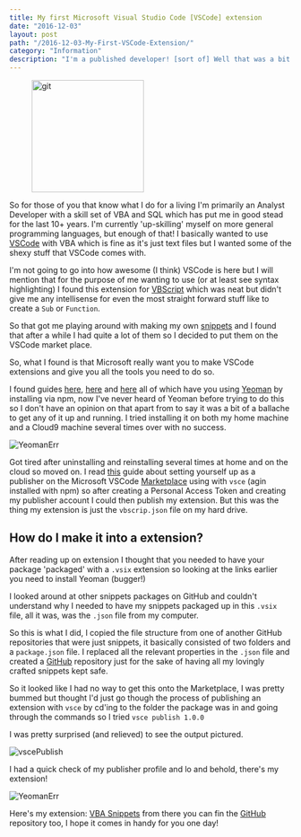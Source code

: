 ```yaml
---
title: My first Microsoft Visual Studio Code [VSCode] extension
date: "2016-12-03"
layout: post
path: "/2016-12-03-My-First-VSCode-Extension/"
category: "Information"
description: "I'm a published developer! [sort of] Well that was a bit painful, well not actually I mean from the documentation I feel I was a bit mislead."
---
```


<figure class="floatRight">
	<img style="height: 200px;" src="/articles/2016-12-03-My-First-VSCode-Extension/visual-studio-marketplace.png" alt="git">
	<!--<figcaption></figcaption>-->
</figure>

So for those of you that know what I do for a living I'm primarily an Analyst Developer with a skill set of VBA and SQL which has put me in good stead for the last 10+ years. I'm currently 'up-skilling' myself on more general programming languages, but enough of that! I basically wanted to use [VSCode][vscode] with VBA which is fine as it's just text files but I wanted some of the shexy stuff that VSCode comes with.

I'm not going to go into how awesome (I think) VSCode is here but I will mention that for the purpose of me wanting to use (or at least see syntax highlighting) I found this extension for [VBScript][vbscript] which was neat but didn't give me any intellisense for even the most straight forward stuff like to create a `Sub` or `Function`.

So that got me playing around with making my own [snippets][snippets] and I found that after a while I had quite a lot of them so I decided to put them on the VSCode market place.

So, what I found is that Microsoft really want you to make VSCode extensions and give you all the tools you need to do so. 

I found guides [here][guide1], [here][guide2] and [here][guide3] all of which have you using [Yeoman](http://yeoman.io/) by installing via npm, now I've never heard of Yeoman before trying to do this so I don't have an opinion on that apart from to say it was a bit of a ballache to get any of it up and running. I tried installing it on both my home machine and a Cloud9 machine several times over with no success.

![YeomanErr](/articles/2016-12-03-My-First-VSCode-Extension/yeoman-err.png)

Got tired after uninstalling and reinstalling several times at home and on the cloud so moved on. I read [this](https://code.visualstudio.com/docs/tools/vscecli) guide about setting yourself up as a publisher on the Microsoft VSCode [Marketplace](https://marketplace.visualstudio.com/) using with `vsce` (agin installed with npm) so after creating a Personal Access Token and creating my publisher account I could then publish my extension. But this was the thing my extension is just the `vbscrip.json` file on my hard drive.

## How do I make it into a extension?

After reading up on extension I thought that you needed to have your package 'packaged' with a `.vsix` extension so looking at the links earlier you need to install Yeoman (bugger!)

I looked around at other snippets packages on GitHub and couldn't understand why I needed to have my snippets packaged up in this `.vsix` file, all it was, was the `.json` file from my computer.

So this is what I did, I copied the file structure from one of another GitHub repositories that were just snippets, it basically consisted of two folders and a `package.json` file. I replaced all the relevant properties in the `.json` file and created a [GitHub](https://github.com/spences10/vba-snippets) repository just for the sake of having all my lovingly crafted snippets kept safe.

So it looked like I had no way to get this onto the Marketplace, I was pretty bummed but thought I'd just go though the process of publishing an extension with `vsce` by cd'ing to the folder the package was in and going through the commands so I tried `vsce publish 1.0.0` 

I was pretty surprised (and relieved) to see the output pictured.

![vscePublish](/articles/2016-12-03-My-First-VSCode-Extension/vsce-publish.png)

I had a quick check of my publisher profile and lo and behold, there's my extension!

![YeomanErr](/articles/2016-12-03-My-First-VSCode-Extension/marketplace-extensions-management.png)

Here's my extension: [VBA Snippets](https://marketplace.visualstudio.com/items?itemName=spences10.vba-snippets) from there you can fin the [GitHub](https://github.com/spences10/vba-snippets) repository too, I hope it comes in handy for you one day!

<!-- Links -->
[vbscript]: https://marketplace.visualstudio.com/items?itemName=luggage66.VBScript
[vscode]: https://code.visualstudio.com/
[snippets]: https://code.visualstudio.com/Docs/customization/userdefinedsnippets
[guide1]: https://code.visualstudio.com/docs/extensions/overview
[guide2]: https://code.visualstudio.com/docs/extensions/example-hello-world
[guide3]: https://code.visualstudio.com/docs/extensions/testing-extensions

<!-- Images -->
